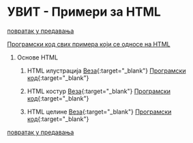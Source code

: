 # УВИТ - Примери за HTML

 [повратак у предавања](../README.md)

[Програмски код свих примера који се односе на HTML](https://github.com/MatfUVIT/UVIT/tree/master/predavanja/primeri-html)

1. Основе HTML

    1. HTML илустрација [Веза](/pog03-01-html-osnove/zad03-01-00-ilustracija/index.html){:target="_blank"}  [Програмски код](https://github.com/MatfUVIT/UVIT/blob/master/predavanja/primeri-html/pog03-01-html-osnove/zad03-01-01-ilustracija/index.html){:target="_blank"}

    1. HTML костур [Веза](/pog03-01-html-osnove/zad03-01-01-html5-skeleton.html){:target="_blank"}  [Програмски код](https://github.com/MatfUVIT/UVIT/blob/master/predavanja/primeri-html/pog03-01-html-osnove/zad03-01-02-html5-skeleton.html){:target="_blank"}

    1. HTML целине [Веза](/pog03-01-html-osnove/zad03-01-03-html5-celine.html){:target="_blank"}  [Програмски код](https://github.com/MatfUVIT/UVIT/blob/master/predavanja/primeri-html/pog03-01-html-osnove/zad03-01-03-html5-celine.html){:target="_blank"}

[повратак у предавања](../README.md)  